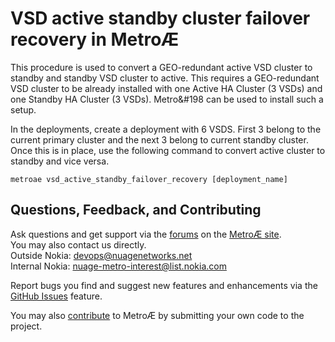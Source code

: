 # VSD active standby cluster failover recovery in Metro&#198;

This procedure is used to convert a GEO-redundant active VSD cluster to standby and standby VSD cluster to active. This requires a GEO-redundant VSD cluster to be already installed with one Active HA Cluster (3 VSDs) and one Standby HA Cluster (3 VSDs). Metro&#198 can be used to install such a setup.

In the deployments, create a deployment with 6 VSDS. First 3 belong to the current primary cluster and the next 3 belong to current standby cluster. Once this is in place, use the following command to convert active cluster to standby and vice versa.
```
metroae vsd_active_standby_failover_recovery [deployment_name]
```

## Questions, Feedback, and Contributing
Ask questions and get support via the [forums](https://devops.nuagenetworks.net/forums/) on the [MetroÆ site](https://devops.nuagenetworks.net/).  
You may also contact us directly.  
  Outside Nokia: [devops@nuagenetworks.net](mailto:deveops@nuagenetworks.net "send email to nuage-metro project")  
  Internal Nokia: [nuage-metro-interest@list.nokia.com](mailto:nuage-metro-interest@list.nokia.com "send email to nuage-metro project")

Report bugs you find and suggest new features and enhancements via the [GitHub Issues](https://github.com/nuagenetworks/nuage-metro/issues "nuage-metro issues") feature.

You may also [contribute](../CONTRIBUTING.md) to MetroÆ by submitting your own code to the project.
